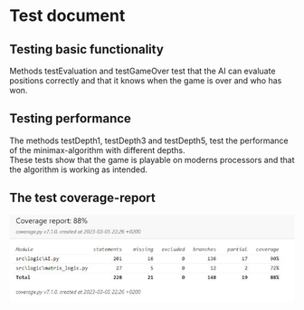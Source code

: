 # Test document

## Testing basic functionality

Methods testEvaluation and testGameOver test that the AI can evaluate positions correctly and that it knows when the game is over and who has won.

## Testing performance

The methods testDepth1, testDepth3 and testDepth5, test the performance of the minimax-algorithm with different depths.
<br>
These tests show that the game is playable on moderns processors and that the algorithm is working as intended.

## The test coverage-report

![](./images/coverage-report.JPG)
